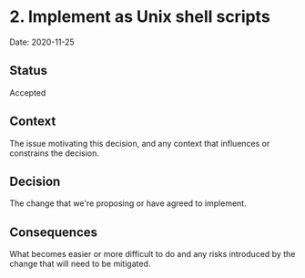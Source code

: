# 2. Implement as Unix shell scripts

Date: 2020-11-25

## Status

Accepted

## Context

The issue motivating this decision, and any context that influences or constrains the decision.

## Decision

The change that we're proposing or have agreed to implement.

## Consequences

What becomes easier or more difficult to do and any risks introduced by the change that will need to be mitigated.
